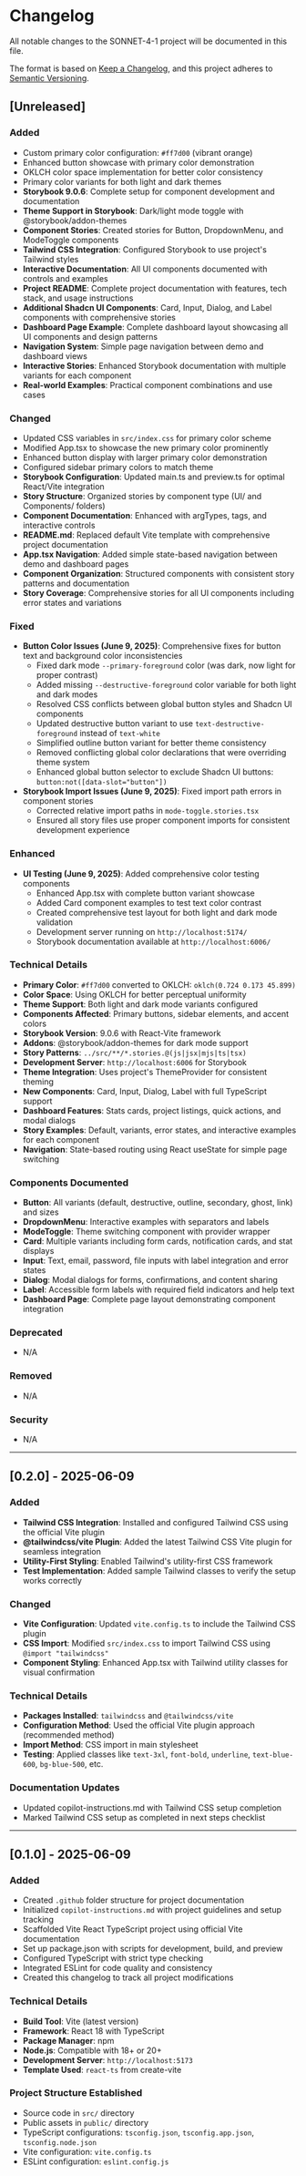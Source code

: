 # Changelog

All notable changes to the SONNET-4-1 project will be documented in this file.

The format is based on [Keep a Changelog](https://keepachangelog.com/en/1.0.0/),
and this project adheres to [Semantic Versioning](https://semver.org/spec/v2.0.0.html).

## [Unreleased]

### Added
- Custom primary color configuration: `#ff7d00` (vibrant orange)
- Enhanced button showcase with primary color demonstration
- OKLCH color space implementation for better color consistency
- Primary color variants for both light and dark themes
- **Storybook 9.0.6**: Complete setup for component development and documentation
- **Theme Support in Storybook**: Dark/light mode toggle with @storybook/addon-themes
- **Component Stories**: Created stories for Button, DropdownMenu, and ModeToggle components
- **Tailwind CSS Integration**: Configured Storybook to use project's Tailwind styles
- **Interactive Documentation**: All UI components documented with controls and examples
- **Project README**: Complete project documentation with features, tech stack, and usage instructions
- **Additional Shadcn UI Components**: Card, Input, Dialog, and Label components with comprehensive stories
- **Dashboard Page Example**: Complete dashboard layout showcasing all UI components and design patterns
- **Navigation System**: Simple page navigation between demo and dashboard views
- **Interactive Stories**: Enhanced Storybook documentation with multiple variants for each component
- **Real-world Examples**: Practical component combinations and use cases

### Changed
- Updated CSS variables in `src/index.css` for primary color scheme
- Modified App.tsx to showcase the new primary color prominently
- Enhanced button display with larger primary color demonstration
- Configured sidebar primary colors to match theme
- **Storybook Configuration**: Updated main.ts and preview.ts for optimal React/Vite integration
- **Story Structure**: Organized stories by component type (UI/ and Components/ folders)
- **Component Documentation**: Enhanced with argTypes, tags, and interactive controls
- **README.md**: Replaced default Vite template with comprehensive project documentation
- **App.tsx Navigation**: Added simple state-based navigation between demo and dashboard pages
- **Component Organization**: Structured components with consistent story patterns and documentation
- **Story Coverage**: Comprehensive stories for all UI components including error states and variations

### Fixed
- **Button Color Issues (June 9, 2025)**: Comprehensive fixes for button text and background color inconsistencies
  - Fixed dark mode `--primary-foreground` color (was dark, now light for proper contrast)
  - Added missing `--destructive-foreground` color variable for both light and dark modes
  - Resolved CSS conflicts between global button styles and Shadcn UI components
  - Updated destructive button variant to use `text-destructive-foreground` instead of `text-white`
  - Simplified outline button variant for better theme consistency
  - Removed conflicting global color declarations that were overriding theme system
  - Enhanced global button selector to exclude Shadcn UI buttons: `button:not([data-slot="button"])`
- **Storybook Import Issues (June 9, 2025)**: Fixed import path errors in component stories
  - Corrected relative import paths in `mode-toggle.stories.tsx`
  - Ensured all story files use proper component imports for consistent development experience

### Enhanced
- **UI Testing (June 9, 2025)**: Added comprehensive color testing components
  - Enhanced App.tsx with complete button variant showcase
  - Added Card component examples to test text color contrast
  - Created comprehensive test layout for both light and dark mode validation
  - Development server running on `http://localhost:5174/`
  - Storybook documentation available at `http://localhost:6006/`

### Technical Details
- **Primary Color**: `#ff7d00` converted to OKLCH: `oklch(0.724 0.173 45.899)`
- **Color Space**: Using OKLCH for better perceptual uniformity
- **Theme Support**: Both light and dark mode variants configured
- **Components Affected**: Primary buttons, sidebar elements, and accent colors
- **Storybook Version**: 9.0.6 with React-Vite framework
- **Addons**: @storybook/addon-themes for dark mode support
- **Story Patterns**: `../src/**/*.stories.@(js|jsx|mjs|ts|tsx)`
- **Development Server**: `http://localhost:6006` for Storybook
- **Theme Integration**: Uses project's ThemeProvider for consistent theming
- **New Components**: Card, Input, Dialog, Label with full TypeScript support
- **Dashboard Features**: Stats cards, project listings, quick actions, and modal dialogs
- **Story Examples**: Default, variants, error states, and interactive examples for each component
- **Navigation**: State-based routing using React useState for simple page switching

### Components Documented
- **Button**: All variants (default, destructive, outline, secondary, ghost, link) and sizes
- **DropdownMenu**: Interactive examples with separators and labels
- **ModeToggle**: Theme switching component with provider wrapper
- **Card**: Multiple variants including form cards, notification cards, and stat displays
- **Input**: Text, email, password, file inputs with label integration and error states
- **Dialog**: Modal dialogs for forms, confirmations, and content sharing
- **Label**: Accessible form labels with required field indicators and help text
- **Dashboard Page**: Complete page layout demonstrating component integration

### Deprecated
- N/A

### Removed
- N/A

### Security
- N/A

---

## [0.2.0] - 2025-06-09

### Added
- **Tailwind CSS Integration**: Installed and configured Tailwind CSS using the official Vite plugin
- **@tailwindcss/vite Plugin**: Added the latest Tailwind CSS Vite plugin for seamless integration
- **Utility-First Styling**: Enabled Tailwind's utility-first CSS framework
- **Test Implementation**: Added sample Tailwind classes to verify the setup works correctly

### Changed
- **Vite Configuration**: Updated `vite.config.ts` to include the Tailwind CSS plugin
- **CSS Import**: Modified `src/index.css` to import Tailwind CSS using `@import "tailwindcss"`
- **Component Styling**: Enhanced App.tsx with Tailwind utility classes for visual confirmation

### Technical Details
- **Packages Installed**: `tailwindcss` and `@tailwindcss/vite`
- **Configuration Method**: Used the official Vite plugin approach (recommended method)
- **Import Method**: CSS import in main stylesheet
- **Testing**: Applied classes like `text-3xl`, `font-bold`, `underline`, `text-blue-600`, `bg-blue-500`, etc.

### Documentation Updates
- Updated copilot-instructions.md with Tailwind CSS setup completion
- Marked Tailwind CSS setup as completed in next steps checklist

---

## [0.1.0] - 2025-06-09

### Added
- Created `.github` folder structure for project documentation
- Initialized `copilot-instructions.md` with project guidelines and setup tracking
- Scaffolded Vite React TypeScript project using official Vite documentation
- Set up package.json with scripts for development, build, and preview
- Configured TypeScript with strict type checking
- Integrated ESLint for code quality and consistency
- Created this changelog to track all project modifications

### Technical Details
- **Build Tool**: Vite (latest version)
- **Framework**: React 18 with TypeScript
- **Package Manager**: npm
- **Node.js**: Compatible with 18+ or 20+
- **Development Server**: `http://localhost:5173`
- **Template Used**: `react-ts` from create-vite

### Project Structure Established
- Source code in `src/` directory
- Public assets in `public/` directory
- TypeScript configurations: `tsconfig.json`, `tsconfig.app.json`, `tsconfig.node.json`
- Vite configuration: `vite.config.ts`
- ESLint configuration: `eslint.config.js`
